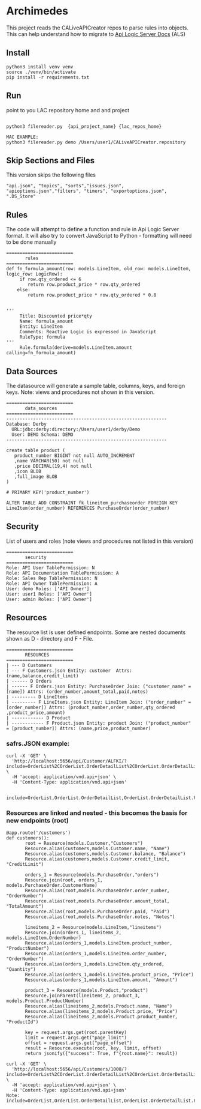 # Archimedes

This project reads the CALiveAPICreator repos to parse rules into objects. This can help understand how to migrate to [Api Logic Server Docs](https://apilogicserver.github.io/Docs/) (ALS)

## Install
```
python3 install venv venv
source ./venv/bin/activate
pip install -r requirements.txt
```

## Run
point to you LAC repository home and  and project
```

python3 filereader.py  {api_project_name} {lac_repos_home}

MAC EXAMPLE:
python3 filereader.py demo /Users/user1/CALiveAPICreator.repository
```

## Skip Sections and Files
This version skips the following files
```
"api.json", "topics", "sorts","issues.json", "apioptions.json","filters", "timers", "exportoptions.json", ".DS_Store"
```

## Rules
The code will attempt to define a function and rule in Api Logic Server format. It will also try to convert JavaScript to Python - formatting will need to be done manually
```
=========================
       rules 
=========================
def fn_formula_amount(row: models.LineItem, old_row: models.LineItem, logic_row: LogicRow):
     if row.qty_ordered <= 6
        return row.product_price * row.qty_ordered
    else:
        return row.product_price * row.qty_ordered * 0.8


'''
     Title: Discounted price*qty
     Name: formula_amount
     Entity: LineItem
     Comments: Reactive Logic is expressed in JavaScript
     RuleType: formula
'''
     Rule.formula(derive=models.LineItem.amount calling=fn_formula_amount)

```


## Data Sources
The datasource will generate a sample table, columns, keys, and foreign keys. Note: views and procedures not shown in this version.
```
=========================
       data_sources 
=========================
------------------------------------------------------------
Database: Derby 
  URL:jdbc:derby:directory:/Users/user1/derby/Demo 
  User: DEMO Schema: DEMO
------------------------------------------------------------

create table product (
   product_number BIGINT not null AUTO_INCREMENT
   ,name VARCHAR(50) not null 
   ,price DECIMAL(19,4) not null 
   ,icon BLOB  
   ,full_image BLOB  
)

# PRIMARY KEY('product_number')

ALTER TABLE ADD CONSTRAINT fk_lineitem_purchaseorder FOREIGN KEY LineItem(order_number) REFERENCES PurchaseOrder(order_number)

```

## Security
List of users and roles (note views and procedures not listed in this version)
```
=========================
       security 
=========================
Role: API User TablePermission: N
Role: API Documentation TablePermission: A
Role: Sales Rep TablePermission: N
Role: API Owner TablePermission: A
User: demo Roles: ['API Owner']
User: user1 Roles: ['API Owner']
User: admin Roles: ['API Owner']
```

## Resources
The resource list is user defined endpoints.  Some are nested documents shown as D - directory and F - File. 
```
=========================
       RESOURCES 
=========================
| --- D Customers
| --- F Customers.json Entity: customer  Attrs: (name,balance,credit_limit) 
| ------ D Orders
| ------ F Orders.json Entity: PurchaseOrder Join: ("customer_name" = [name]) Attrs: (order_number,amount_total,paid,notes)
| --------- D LineItems
| --------- F LineItems.json Entity: LineItem Join: ("order_number" = [order_number]) Attrs: (product_number,order_number,qty_ordered ,product_price,amount)
| ------------ D Product
| ------------ F Product.json Entity: product Join: ("product_number" = [product_number]) Attrs: (name,price,product_number)
```
### safrs.JSON example:
```
curl -X 'GET' \
  'http://localhost:5656/api/Customer/ALFKI/?include=OrderList%2COrderList.OrderDetailList%2COrderList.OrderDetailList.Product&fields%5BCustomer%5D=Id%2CCompanyName%2CContactName%2CContactTitle%2CAddress%2CCity%2CRegion%2CPostalCode%2CCountry%2CPhone%2CFax%2CBalance%2CCreditLimit%2COrderCount%2CUnpaidOrderCount%2CClient_id' \
  -H 'accept: application/vnd.api+json' \
  -H 'Content-Type: application/vnd.api+json'


include=OrderList,OrderList.OrderDetailList,OrderList.OrderDetailList.Product
```

### Resources are linked and nested - this becomes the basis for new endpoints (root)
```
@app.route('/customers')
def customers():
       root = Resource(models.Customer,"Customers")
       Resource.alias(customers,models.Customer.name, "Name")
       Resource.alias(customers,models.Customer.balance, "Balance")
       Resource.alias(customers,models.Customer.credit_limit, "CreditLimit")
       
       orders_1 = Resource(models.PurchaseOrder,"orders")
       Resource.join(root, orders_1, models.PurchaseOrder.CustomerName)
       Resource.alias(root,models.PurchaseOrder.order_number, "OrderNumber")
       Resource.alias(root,models.PurchaseOrder.amount_total, "TotalAmount")
       Resource.alias(root,models.PurchaseOrder.paid, "Paid")
       Resource.alias(root,models.PurchaseOrder.notes, "Notes")

       lineitems_2 = Resource(models.LineItem,"lineitems")
       Resource.join(orders_1, lineitems_2, models.LineItem.OrderNumber)
       Resource.alias(orders_1,models.LineItem.product_number, "ProductNumber")
       Resource.alias(orders_1,models.LineItem.order_number, "OrderNumber")
       Resource.alias(orders_1,models.LineItem.qty_ordered, "Quantity")
       Resource.alias(orders_1,models.LineItem.product_price, "Price")
       Resource.alias(orders_1,models.LineItem.amount, "Amount")

       product_3 = Resource(models.Product,"product")
       Resource.joinParent(lineitems_2, product_3, models.Product.ProductNumber)
       Resource.alias(lineitems_2,models.Product.name, "Name")
       Resource.alias(lineitems_2,models.Product.price, "Price")
       Resource.alias(lineitems_2,models.Product.product_number, "ProductId")

       key = request.args.get(root.parentKey)
       limit = request.args.get("page_limit")
       offset = request.args.get("page_offset")
       result = Resource.execute(root, key, limit, offset)
       return jsonify({"success": True, f"{root.name}": result})

curl -X 'GET' \
  'http://localhost:5656/api/Customers/1000/?include=OrderList%2COrderList.OrderDetailList%2COrderList.OrderDetailList.Product&fields%5BCustomer%5D=Id%2CCompanyName%2CContactName%2CContactTitle%2CAddress%2CCity%2CRegion%2CPostalCode%2CCountry%2CPhone%2CFax%2CBalance%2CCreditLimit%2COrderCount%2CUnpaidOrderCount%2CClient_id' \
  -H 'accept: application/vnd.api+json' \
  -H 'Content-Type: application/vnd.api+json'
Note:
include=OrderList,OrderList.OrderDetailList,OrderList.OrderDetailList.Product
```